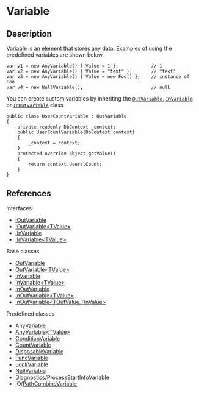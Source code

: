 # Variable

## Description

Variable is an element that stores any data. Examples of using the predefined variables are shown below.

<pre><code>var v1 = new AnyVariable() { Value = 1 };            // 1
var v2 = new AnyVariable() { Value = "text" };       // "text"
var v3 = new AnyVariable() { Value = new Foo() };    // instance of Foo
var v4 = new NullVariable();                         // null
</code></pre>
You can create custom variables by inheriting the [`OutVariable`](), [`InVariable`]() or [`InOutVariable`]() class. 
<pre><code>public class UserCountVariable : OutVariable
{
    private readonly DbContext _context;
    public UserCountVariable(DbContext context)
    {
        _context = context;
    }
    protected override object getValue()
    {
        return context.Users.Count;
    }
}
</code></pre>

## References

Interfaces

* [IOutVariable](https://github.com/aratomo-arazon/WFLite/tree/master/doc/)
* [IOutVariable&lt;TValue&gt;](https://github.com/aratomo-arazon/WFLite/tree/master/doc/)
* [IInVariable](https://github.com/aratomo-arazon/WFLite/tree/master/doc/)
* [IInVariable&lt;TValue&gt;](https://github.com/aratomo-arazon/WFLite/tree/master/doc/)

Base classes

* [OutVariable](https://github.com/aratomo-arazon/WFLite/tree/master/doc/)
* [OutVariable&lt;TValue&gt;](https://github.com/aratomo-arazon/WFLite/tree/master/doc/)
* [InVariable](https://github.com/aratomo-arazon/WFLite/tree/master/doc/)
* [InVariable&lt;TValue&gt;](https://github.com/aratomo-arazon/WFLite/tree/master/doc/)
* [InOutVariable](https://github.com/aratomo-arazon/WFLite/tree/master/doc/)
* [InOutVariable&lt;TValue&gt;](https://github.com/aratomo-arazon/WFLite/tree/master/doc/)
* [InOutVariable&lt;TOutValue,TInValue&gt;](https://github.com/aratomo-arazon/WFLite/tree/master/doc/)

Predefined classes

* [AnyVariable](https://github.com/aratomo-arazon/WFLite/tree/master/doc/)
* [AnyVariable&lt;TValue&gt;](https://github.com/aratomo-arazon/WFLite/tree/master/doc/)
* [ConditionVariable](https://github.com/aratomo-arazon/WFLite/tree/master/doc/)
* [CountVariable](https://github.com/aratomo-arazon/WFLite/tree/master/doc/)
* [DisposableVariable](https://github.com/aratomo-arazon/WFLite/tree/master/doc/)
* [FuncVariable](https://github.com/aratomo-arazon/WFLite/tree/master/doc/)
* [LockVariable](https://github.com/aratomo-arazon/WFLite/tree/master/doc/)
* [NullVariable](https://github.com/aratomo-arazon/WFLite/tree/master/doc/)
* Diagnostics/[ProcessStartInfoVariable](https://github.com/aratomo-arazon/WFLite/tree/master/doc/)
* IO/[PathCombineVariable](https://github.com/aratomo-arazon/WFLite/tree/master/doc/)